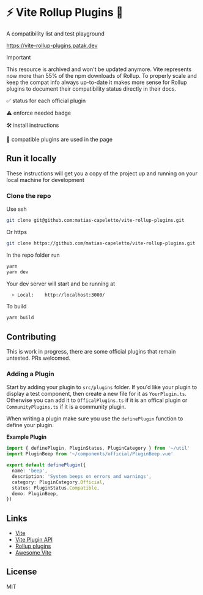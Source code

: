 # ⚡️ Vite Rollup Plugins 🍣

A compatibility list and test playground

https://vite-rollup-plugins.patak.dev

> [!IMPORTANT]
> This resource is archived and won't be updated anymore. Vite represents now more than 55% of the npm downloads of Rollup. To properly scale and keep the compat info always up-to-date it makes more sense for Rollup plugins to document their compatibility status directly in their docs.
 
✅ status for each official plugin

⚠️ enforce needed badge

🛠️ install instructions

🧪 compatible plugins are used in the page

## Run it locally

These instructions will get you a copy of the project up and running on your local machine for development

### Clone the repo

Use ssh

```bash
git clone git@github.com:matias-capeletto/vite-rollup-plugins.git
```

Or https

```bash
git clone https://github.com/matias-capeletto/vite-rollup-plugins.git
```

In the repo folder run

```bash
yarn
yarn dev
```

Your dev server will start and be running at

```bash
  > Local:    http://localhost:3000/
```

To build

```bash
yarn build
```

## Contributing

This is work in progress, there are some official plugins that remain untested. PRs welcomed.

### Adding a Plugin
Start by adding your plugin to `src/plugins` folder. If you'd like your plugin to 
display a test component, then create a new file for it as `YourPlugin.ts`. 
Otherwise you can add it to `OfficalPlugins.ts` if it is an offical plugin or 
`CommunityPlugins.ts` if it is a community plugin.

When writing a plugin make sure you use the `definePlugin` function to define your plugin.

**Example Plugin**
```ts
import { definePlugin, PluginStatus, PluginCategory } from '~/util'
import PluginBeep from '~/components/official/PluginBeep.vue'

export default definePlugin({
  name: 'beep',
  description: 'System beeps on errors and warnings',
  category: PluginCategory.Official,
  status: PluginStatus.Compatible,
  demo: PluginBeep,
})
```


## Links

- [Vite](https://github.com/vitejs/vite)
- [Vite Plugin API](https://vitejs.dev/guide/api-plugin.html)
- [Rollup plugins](https://github.com/rollup/plugins)
- [Awesome Vite](https://github.com/vitejs/awesome-vite)

## License

MIT
